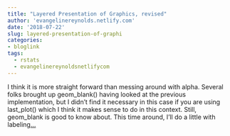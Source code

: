 ```yaml
---
title: "Layered Presentation of Graphics, revised"
author: 'evangelinereynolds.netlify.com'
date: '2018-07-22'
slug: layered-presentation-of-graphi
categories:
- bloglink
tags:
  - rstats
  - evangelinereynoldsnetlifycom
---
```


I think it is more straight forward than messing around with alpha. Several folks brought up geom_blank() having looked at the previous implementation, but I didn’t find it necessary in this case if you are using last_plot() which I think it makes sense to do in this context. Still, geom_blank is good to know about. This time around, I’ll do a little with labeling[... <i class="fas fa-external-link-alt"></i>](https://evangelinereynolds.netlify.com/post/layered-presentation-of-graphics-take-2/)

